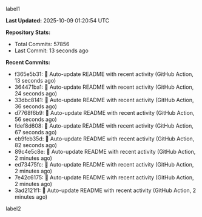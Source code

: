 
label1 
<!-- ACTIVITY_START -->
**Last Updated:** 2025-10-09 01:20:54 UTC

**Repository Stats:**
- Total Commits: 57856
- Last Commit: 13 seconds ago

**Recent Commits:**
- f365e5b31: 🤖 Auto-update README with recent activity (GitHub Action, 13 seconds ago)
- 364471ba1: 🤖 Auto-update README with recent activity (GitHub Action, 24 seconds ago)
- 33dbc8141: 🤖 Auto-update README with recent activity (GitHub Action, 36 seconds ago)
- d7768f6b9: 🤖 Auto-update README with recent activity (GitHub Action, 56 seconds ago)
- fdef8d608: 🤖 Auto-update README with recent activity (GitHub Action, 67 seconds ago)
- eb9feb35d: 🤖 Auto-update README with recent activity (GitHub Action, 82 seconds ago)
- 89c4e5c8e: 🤖 Auto-update README with recent activity (GitHub Action, 2 minutes ago)
- ed73475fc: 🤖 Auto-update README with recent activity (GitHub Action, 2 minutes ago)
- 7e42c6175: 🤖 Auto-update README with recent activity (GitHub Action, 2 minutes ago)
- 3ad2121f1: 🤖 Auto-update README with recent activity (GitHub Action, 2 minutes ago)
<!-- ACTIVITY_END -->

label2
